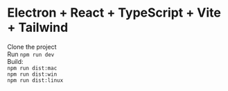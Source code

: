 # Electron + React + TypeScript + Vite + Tailwind

Clone the project<br />
Run ```npm run dev```<br />
Build:</n><br />
```npm run dist:mac```<br />
```npm run dist:win```<br />
```npm run dist:linux```<br />

